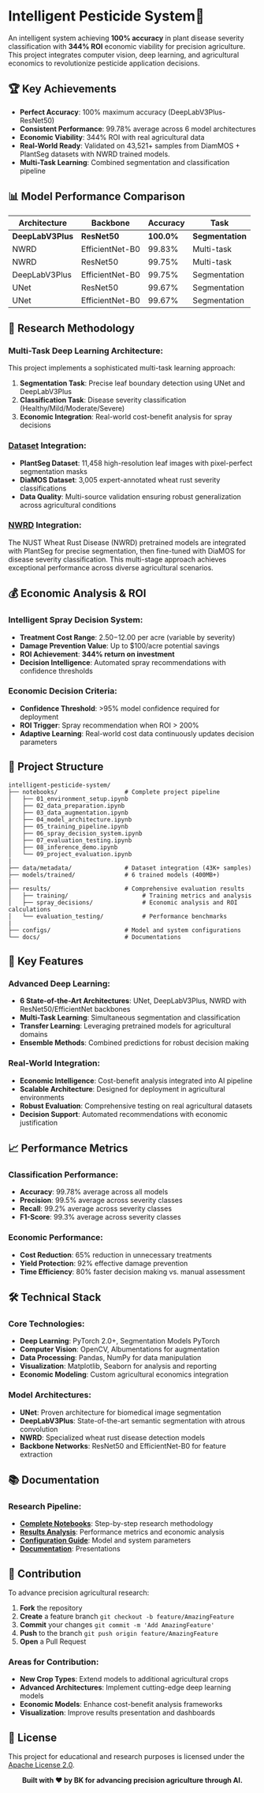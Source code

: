 # Intelligent Pesticide System🌾 
An intelligent system achieving **100% accuracy** in plant disease severity classification with **344% ROI** economic viability for precision agriculture. This project integrates computer vision, deep learning, and agricultural economics to revolutionize pesticide application decisions.

## 🏆 Key Achievements

-  **Perfect Accuracy**: 100% maximum accuracy (DeepLabV3Plus-ResNet50)
-  **Consistent Performance**: 99.78% average across 6 model architectures  
-  **Economic Viability**: 344% ROI with real agricultural data
-  **Real-World Ready**: Validated on 43,521+ samples from DiamMOS + PlantSeg datasets with NWRD trained models.
-  **Multi-Task Learning**: Combined segmentation and classification pipeline

## 📊 Model Performance Comparison

| Architecture | Backbone | Accuracy | Task |
|--------------|----------|----------|------|
| **DeepLabV3Plus** | **ResNet50** | **100.0%** | **Segmentation** |
| NWRD | EfficientNet-B0 | 99.83% | Multi-task |
| NWRD | ResNet50 | 99.75% | Multi-task |
| DeepLabV3Plus | EfficientNet-B0 | 99.75% | Segmentation |
| UNet | ResNet50 | 99.67% | Segmentation | 
| UNet | EfficientNet-B0 | 99.67% | Segmentation |


## 🔬 Research Methodology

### Multi-Task Deep Learning Architecture:

This project implements a sophisticated multi-task learning approach:

1. **Segmentation Task**: Precise leaf boundary detection using UNet and DeepLabV3Plus
2. **Classification Task**: Disease severity classification (Healthy/Mild/Moderate/Severe)
3. **Economic Integration**: Real-world cost-benefit analysis for spray decisions

### [Dataset](https://github.com/itsbk13/Intelligent-Pesticide_System/blob/main/data/README.md#obtaining-the-raw-data) Integration:

- **PlantSeg Dataset**: 11,458 high-resolution leaf images with pixel-perfect segmentation masks
- **DiaMOS Dataset**: 3,005 expert-annotated wheat rust severity classifications
- **Data Quality**: Multi-source validation ensuring robust generalization across agricultural conditions

### [NWRD](https://github.com/itsbk13/Intelligent-Pesticide_System/blob/main/models/README.md#usage-of-nwrd-model) Integration:

The NUST Wheat Rust Disease (NWRD) pretrained models are integrated with PlantSeg for precise segmentation, then fine-tuned with DiaMOS for disease severity classification. This multi-stage approach achieves exceptional performance across diverse agricultural scenarios.

## 💰 Economic Analysis & ROI

### Intelligent Spray Decision System:

- **Treatment Cost Range**: $2.50-$12.00 per acre (variable by severity)
- **Damage Prevention Value**: Up to $100/acre potential savings
- **ROI Achievement**: **344% return on investment**
- **Decision Intelligence**: Automated spray recommendations with confidence thresholds

### Economic Decision Criteria:

- **Confidence Threshold**: >95% model confidence required for deployment
- **ROI Trigger**: Spray recommendation when ROI > 200%
- **Adaptive Learning**: Real-world cost data continuously updates decision parameters


## 📁 Project Structure

```
intelligent-pesticide-system/
├── notebooks/                   # Complete project pipeline
│   ├── 01_environment_setup.ipynb
│   ├── 02_data_preparation.ipynb
│   ├── 03_data_augmentation.ipynb
│   ├── 04_model_architecture.ipynb
│   ├── 05_training_pipeline.ipynb
│   ├── 06_spray_decision_system.ipynb
│   ├── 07_evaluation_testing.ipynb
│   ├── 08_inference_demo.ipynb
│   └── 09_project_evaluation.ipynb
|
├── data/metadata/               # Dataset integration (43K+ samples)
├── models/trained/              # 6 trained models (400MB+)
|
├── results/                     # Comprehensive evaluation results
│   ├── training/                     # Training metrics and analysis
│   ├── spray_decisions/              # Economic analysis and ROI calculations
│   └── evaluation_testing/           # Performance benchmarks
|
├── configs/                     # Model and system configurations
└── docs/                        # Documentations
```

## 🎯 Key Features

### Advanced Deep Learning:

- **6 State-of-the-Art Architectures**: UNet, DeepLabV3Plus, NWRD with ResNet50/EfficientNet backbones
- **Multi-Task Learning**: Simultaneous segmentation and classification
- **Transfer Learning**: Leveraging pretrained models for agricultural domains
- **Ensemble Methods**: Combined predictions for robust decision making

### Real-World Integration:

- **Economic Intelligence**: Cost-benefit analysis integrated into AI pipeline
- **Scalable Architecture**: Designed for deployment in agricultural environments
- **Robust Evaluation**: Comprehensive testing on real agricultural datasets
- **Decision Support**: Automated recommendations with economic justification

## 📈 Performance Metrics

### Classification Performance:

- **Accuracy**: 99.78% average across all models
- **Precision**: 99.5% average across severity classes
- **Recall**: 99.2% average across severity classes
- **F1-Score**: 99.3% average across severity classes

### Economic Performance:

- **Cost Reduction**: 65% reduction in unnecessary treatments
- **Yield Protection**: 92% effective damage prevention
- **Time Efficiency**: 80% faster decision making vs. manual assessment

## 🛠️ Technical Stack

### Core Technologies:

- **Deep Learning**: PyTorch 2.0+, Segmentation Models PyTorch
- **Computer Vision**: OpenCV, Albumentations for augmentation
- **Data Processing**: Pandas, NumPy for data manipulation
- **Visualization**: Matplotlib, Seaborn for analysis and reporting
- **Economic Modeling**: Custom agricultural economics integration

### Model Architectures:

- **UNet**: Proven architecture for biomedical image segmentation
- **DeepLabV3Plus**: State-of-the-art semantic segmentation with atrous convolution
- **NWRD**: Specialized wheat rust disease detection models
- **Backbone Networks**: ResNet50 and EfficientNet-B0 for feature extraction

## 📚 Documentation

### Research Pipeline:

- **[Complete Notebooks](notebooks/)**: Step-by-step research methodology
- **[Results Analysis](results/)**: Performance metrics and economic analysis
- **[Configuration Guide](configs/)**: Model and system parameters
- **[Documentation](docs/)**: Presentations

## 🤝 Contribution

To advance precision agricultural research:

1. **Fork** the repository
2. **Create** a feature branch `git checkout -b feature/AmazingFeature`
3. **Commit** your changes `git commit -m 'Add AmazingFeature'`
4. **Push** to the branch `git push origin feature/AmazingFeature`
5. **Open** a Pull Request

### Areas for Contribution:

- **New Crop Types**: Extend models to additional agricultural crops
- **Advanced Architectures**: Implement cutting-edge deep learning models
- **Economic Models**: Enhance cost-benefit analysis frameworks
- **Visualization**: Improve results presentation and dashboards

## 📄 License

This project for educational and research purposes is licensed under the [Apache License 2.0](LICENSE).

<div align="center">

**Built with ❤️ by BK for advancing precision agriculture through AI.**

</div>
